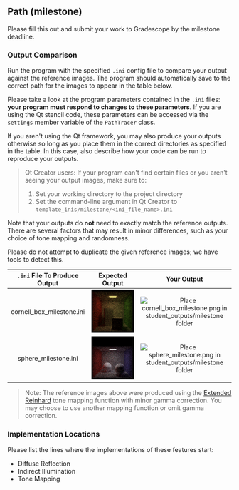 ## Path (milestone)

Please fill this out and submit your work to Gradescope by the milestone deadline.

### Output Comparison

Run the program with the specified `.ini` config file to compare your output against the reference images. The program should automatically save to the correct path for the images to appear in the table below.

Please take a look at the program parameters contained in the `.ini` files: **your program must respond to changes to these parameters**. If you are using the Qt stencil code, these parameters can be accessed via the `settings` member variable of the `PathTracer` class.

If you aren't using the Qt framework, you may also produce your outputs otherwise so long as you place them in the correct directories as specified in the table. In this case, also describe how your code can be run to reproduce your outputs.

> Qt Creator users: If your program can't find certain files or you aren't seeing your output images, make sure to:<br/>
>
> 1. Set your working directory to the project directory
> 2. Set the command-line argument in Qt Creator to `template_inis/milestone/<ini_file_name>.ini`

Note that your outputs do **not** need to exactly match the reference outputs. There are several factors that may result in minor differences, such as your choice of tone mapping and randomness.

Please do not attempt to duplicate the given reference images; we have tools to detect this.

| `.ini` File To Produce Output |                           Expected Output                            |                                                         Your Output                                                         |
| :---------------------------: | :------------------------------------------------------------------: | :-------------------------------------------------------------------------------------------------------------------------: |
|   cornell_box_milestone.ini   | ![](example-scenes/ground_truth/milestone/cornell_box_milestone.png) | ![Place cornell_box_milestone.png in student_outputs/milestone folder](student_outputs/milestone/cornell_box_milestone.png) |
|     sphere_milestone.ini      |   ![](example-scenes/ground_truth/milestone/sphere_milestone.png)    |      ![Place sphere_milestone.png in student_outputs/milestone folder](student_outputs/milestone/sphere_milestone.png)      |

> Note: The reference images above were produced using the [Extended Reinhard](https://64.github.io/tonemapping/#extended-reinhard) tone mapping function with minor gamma correction. You may choose to use another mapping function or omit gamma correction.

### Implementation Locations

Please list the lines where the implementations of these features start:

- Diffuse Reflection
- Indirect Illumination
- Tone Mapping

<!-- ### Design Choices

### Collaboration/References

### Known Bugs

### Extra Credit -->
